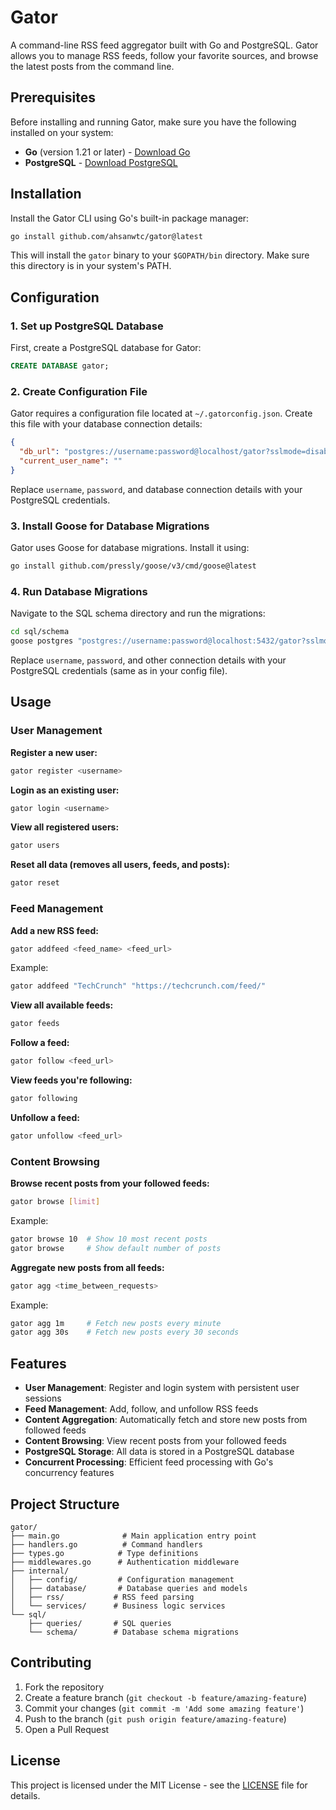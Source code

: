 # Gator

A command-line RSS feed aggregator built with Go and PostgreSQL. Gator allows you to manage RSS feeds, follow your favorite sources, and browse the latest posts from the command line.

## Prerequisites

Before installing and running Gator, make sure you have the following installed on your system:

- **Go** (version 1.21 or later) - [Download Go](https://golang.org/dl/)
- **PostgreSQL** - [Download PostgreSQL](https://www.postgresql.org/download/)

## Installation

Install the Gator CLI using Go's built-in package manager:

```bash
go install github.com/ahsanwtc/gator@latest
```

This will install the `gator` binary to your `$GOPATH/bin` directory. Make sure this directory is in your system's PATH.

## Configuration

### 1. Set up PostgreSQL Database

First, create a PostgreSQL database for Gator:

```sql
CREATE DATABASE gator;
```

### 2. Create Configuration File

Gator requires a configuration file located at `~/.gatorconfig.json`. Create this file with your database connection details:

```json
{
  "db_url": "postgres://username:password@localhost/gator?sslmode=disable",
  "current_user_name": ""
}
```

Replace `username`, `password`, and database connection details with your PostgreSQL credentials.

### 3. Install Goose for Database Migrations

Gator uses Goose for database migrations. Install it using:

```bash
go install github.com/pressly/goose/v3/cmd/goose@latest
```

### 4. Run Database Migrations

Navigate to the SQL schema directory and run the migrations:

```bash
cd sql/schema
goose postgres "postgres://username:password@localhost:5432/gator?sslmode=disable" up
```

Replace `username`, `password`, and other connection details with your PostgreSQL credentials (same as in your config file).

## Usage

### User Management

**Register a new user:**
```bash
gator register <username>
```

**Login as an existing user:**
```bash
gator login <username>
```

**View all registered users:**
```bash
gator users
```

**Reset all data (removes all users, feeds, and posts):**
```bash
gator reset
```

### Feed Management

**Add a new RSS feed:**
```bash
gator addfeed <feed_name> <feed_url>
```
Example:
```bash
gator addfeed "TechCrunch" "https://techcrunch.com/feed/"
```

**View all available feeds:**
```bash
gator feeds
```

**Follow a feed:**
```bash
gator follow <feed_url>
```

**View feeds you're following:**
```bash
gator following
```

**Unfollow a feed:**
```bash
gator unfollow <feed_url>
```

### Content Browsing

**Browse recent posts from your followed feeds:**
```bash
gator browse [limit]
```
Example:
```bash
gator browse 10  # Show 10 most recent posts
gator browse     # Show default number of posts
```

**Aggregate new posts from all feeds:**
```bash
gator agg <time_between_requests>
```
Example:
```bash
gator agg 1m     # Fetch new posts every minute
gator agg 30s    # Fetch new posts every 30 seconds
```

## Features

- **User Management**: Register and login system with persistent user sessions
- **Feed Management**: Add, follow, and unfollow RSS feeds
- **Content Aggregation**: Automatically fetch and store new posts from followed feeds
- **Content Browsing**: View recent posts from your followed feeds
- **PostgreSQL Storage**: All data is stored in a PostgreSQL database
- **Concurrent Processing**: Efficient feed processing with Go's concurrency features

## Project Structure

```
gator/
├── main.go              # Main application entry point
├── handlers.go          # Command handlers
├── types.go            # Type definitions
├── middlewares.go      # Authentication middleware
├── internal/
│   ├── config/         # Configuration management
│   ├── database/       # Database queries and models
│   ├── rss/           # RSS feed parsing
│   └── services/      # Business logic services
└── sql/
    ├── queries/       # SQL queries
    └── schema/        # Database schema migrations
```

## Contributing

1. Fork the repository
2. Create a feature branch (`git checkout -b feature/amazing-feature`)
3. Commit your changes (`git commit -m 'Add some amazing feature'`)
4. Push to the branch (`git push origin feature/amazing-feature`)
5. Open a Pull Request

## License

This project is licensed under the MIT License - see the [LICENSE](LICENSE) file for details.
